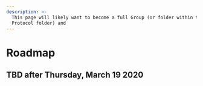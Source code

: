 ```yaml
---
description: >-
  This page will likely want to become a full Group (or folder within the
  Protocol folder) and
---
```


# Roadmap

## TBD after Thursday, March 19 2020

